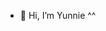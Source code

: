 - 👋 Hi, I’m Yunnie ^^

<!---
yunlilysrwl/yunlilysrwl is a ✨ special ✨ repository because its `README.md` (this file) appears on your GitHub profile.
You can click the Preview link to take a look at your changes.
--->
